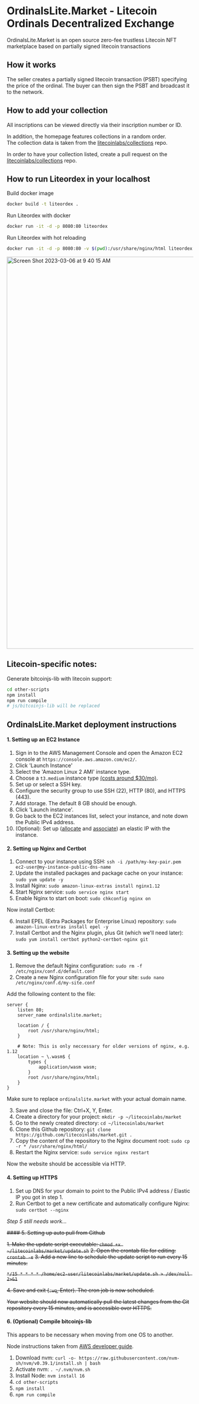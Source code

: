 # OrdinalsLite.Market - Litecoin Ordinals Decentralized Exchange

OrdinalsLite.Market is an open source zero-fee trustless Litecoin NFT marketplace based on partially signed litecoin transactions

## How it works

The seller creates a partially signed litecoin transaction (PSBT) specifying the price of the ordinal. The buyer can then sign the PSBT and broadcast it to the network.

## How to add your collection

All inscriptions can be viewed directly via their inscription number or ID.

In addition, the homepage features collections in a random order.  
The collection data is taken from the [litecoinlabs/collections](https://github.com/litecoinlabs/collections) repo.

In order to have your collection listed, create a pull request on the [litecoinlabs/collections](https://github.com/litecoinlabs/collections) repo.

## How to run Liteordex in your localhost

Build docker image

```bash
docker build -t liteordex .
```

Run Liteordex with docker

```bash
docker run -it -d -p 8080:80 liteordex
```

Run Liteordex with hot reloading

```bash
docker run -it -d -p 8080:80 -v $(pwd):/usr/share/nginx/html liteordex
```

<img width="1057" alt="Screen Shot 2023-03-06 at 9 40 15 AM" src="https://user-images.githubusercontent.com/115091323/223142708-3eb0e8d7-08d7-4854-9d3f-32ddda7f975d.png">

## Litecoin-specific notes:

Generate bitcoinjs-lib with litecoin support:

```bash
cd other-scripts
npm install
npm run compile
# js/bitcoinjs-lib will be replaced
```

## OrdinalsLite.Market deployment instructions

#### 1. Setting up an EC2 Instance

1. Sign in to the AWS Management Console and open the Amazon EC2 console at `https://console.aws.amazon.com/ec2/`.
2. Click 'Launch Instance'
3. Select the 'Amazon Linux 2 AMI' instance type.
4. Choose a `t3.medium` instance type [(costs around $30/mo)](https://instances.vantage.sh/aws/ec2/t3.medium).
5. Set up or select a SSH key.
6. Configure the security group to use SSH (22), HTTP (80), and HTTPS (443).
7. Add storage. The default 8 GB should be enough.
8. Click 'Launch instance'.
9. Go back to the EC2 instances list, select your instance, and note down the Public IPv4 address.
10. (Optional): Set up ([allocate](https://docs.aws.amazon.com/AWSEC2/latest/UserGuide/elastic-ip-addresses-eip.html#using-instance-addressing-eips-allocating) and [associate](https://docs.aws.amazon.com/AWSEC2/latest/UserGuide/elastic-ip-addresses-eip.html#using-instance-addressing-eips-associating)) an elastic IP with the instance.

#### 2. Setting up Nginx and Certbot

1. Connect to your instance using SSH: `ssh -i /path/my-key-pair.pem ec2-user@my-instance-public-dns-name`
2. Update the installed packages and package cache on your instance: `sudo yum update -y`
3. Install Nginx: `sudo amazon-linux-extras install nginx1.12`
4. Start Nginx service: `sudo service nginx start`
5. Enable Nginx to start on boot: `sudo chkconfig nginx on`

Now install Certbot:

6. Install EPEL (Extra Packages for Enterprise Linux) repository: `sudo amazon-linux-extras install epel -y`
7. Install Certbot and the Nginx plugin, plus Git (which we'll need later): `sudo yum install certbot python2-certbot-nginx git`

#### 3. Setting up the website

1. Remove the default Nginx configuration: `sudo rm -f /etc/nginx/conf.d/default.conf`
2. Create a new Nginx configuration file for your site: `sudo nano /etc/nginx/conf.d/my-site.conf`

Add the following content to the file:

```
server {
    listen 80;
    server_name ordinalslite.market;

    location / {
        root /usr/share/nginx/html;
    }

    # Note: This is only neccessary for older versions of nginx, e.g. 1.12
    location ~ \.wasm$ {
        types {
            application/wasm wasm;
        }
        root /usr/share/nginx/html;
    }
}
```

Make sure to replace `ordinalslite.market` with your actual domain name.

3. Save and close the file: Ctrl+X, Y, Enter.
4. Create a directory for your project: `mkdir -p ~/litecoinlabs/market`
5. Go to the newly created directory: `cd ~/litecoinlabs/market`
6. Clone this Github repository: `git clone https://github.com/litecoinlabs/market.git .`
7. Copy the content of the repository to the Nginx document root: `sudo cp -r * /usr/share/nginx/html/`
8. Restart the Nginx service: `sudo service nginx restart`

Now the website should be accessible via HTTP.

#### 4. Setting up HTTPS

1. Set up DNS for your domain to point to the Public IPv4 address / Elastic IP you got in step 1.
2. Run Certbot to get a new certificate and automatically configure Nginx: `sudo certbot --nginx`

_Step 5 still needs work..._

~~#### 5. Setting up auto pull from Github~~

~~1. Make the update script executable: `chmod +x ~/litecoinlabs/market/update.sh`~~
~~2. Open the crontab file for editing: `crontab -e`~~
~~3. Add a new line to schedule the update script to run every 15 minutes:~~

~~`*/15 * * * * /home/ec2-user/litecoinlabs/market/update.sh > /dev/null 2>&1`~~

~~4. Save and exit (`:wq`, Enter). The cron job is now scheduled.~~

~~Your website should now automatically pull the latest changes from the Git repository every 15 minutes, and is accessible over HTTPS.~~

#### 6. (Optional) Compile bitcoinjs-lib

This appears to be necessary when moving from one OS to another.

Node instructions taken from [AWS developer guide](https://docs.aws.amazon.com/sdk-for-javascript/v2/developer-guide/setting-up-node-on-ec2-instance.html).

1. Download nvm: `curl -o- https://raw.githubusercontent.com/nvm-sh/nvm/v0.39.1/install.sh | bash`
2. Activate nvm: `. ~/.nvm/nvm.sh`
3. Install Node: `nvm install 16`
4. `cd other-scripts`
5. `npm install`
6. `npm run compile`
